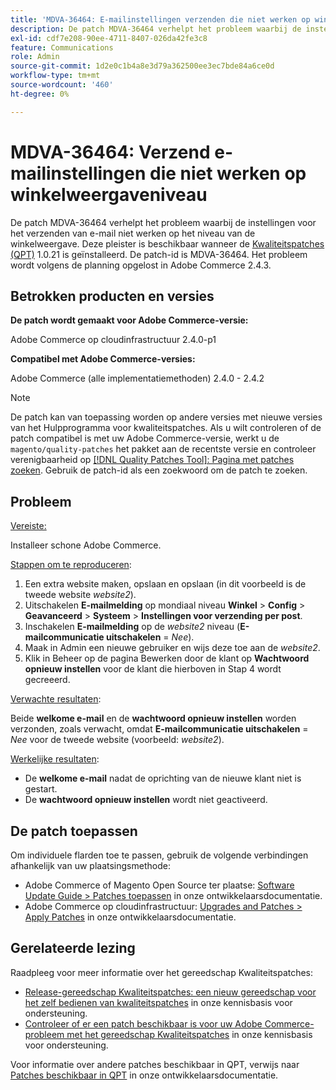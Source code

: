 ```yaml
---
title: 'MDVA-36464: E-mailinstellingen verzenden die niet werken op winkelweergaveniveau'
description: De patch MDVA-36464 verhelpt het probleem waarbij de instellingen voor het verzenden van e-mail niet werken op het niveau van de winkelweergave. Deze patch is beschikbaar wanneer [Quality Patches Tool (QPT)] (/help/announcements/adobe-commerce-announcements/magento-quality-patches-released-new-tool-to-self-serve-quality-patches.md) 1.0.21 is geïnstalleerd. De patch-id is MDVA-36464. Het probleem wordt volgens de planning opgelost in Adobe Commerce 2.4.3.
exl-id: cdf7e208-90ee-4711-8407-026da42fe3c8
feature: Communications
role: Admin
source-git-commit: 1d2e0c1b4a8e3d79a362500ee3ec7bde84a6ce0d
workflow-type: tm+mt
source-wordcount: '460'
ht-degree: 0%

---
```


# MDVA-36464: Verzend e-mailinstellingen die niet werken op winkelweergaveniveau

De patch MDVA-36464 verhelpt het probleem waarbij de instellingen voor het verzenden van e-mail niet werken op het niveau van de winkelweergave. Deze pleister is beschikbaar wanneer de [Kwaliteitspatches (QPT)](/help/announcements/adobe-commerce-announcements/magento-quality-patches-released-new-tool-to-self-serve-quality-patches.md) 1.0.21 is geïnstalleerd. De patch-id is MDVA-36464. Het probleem wordt volgens de planning opgelost in Adobe Commerce 2.4.3.

## Betrokken producten en versies

**De patch wordt gemaakt voor Adobe Commerce-versie:**

Adobe Commerce op cloudinfrastructuur 2.4.0-p1

**Compatibel met Adobe Commerce-versies:**

Adobe Commerce (alle implementatiemethoden) 2.4.0 - 2.4.2

>[!NOTE]
>
>De patch kan van toepassing worden op andere versies met nieuwe versies van het Hulpprogramma voor kwaliteitspatches. Als u wilt controleren of de patch compatibel is met uw Adobe Commerce-versie, werkt u de `magento/quality-patches` het pakket aan de recentste versie en controleer verenigbaarheid op [[!DNL Quality Patches Tool]: Pagina met patches zoeken](https://devdocs.magento.com/quality-patches/tool.html#patch-grid). Gebruik de patch-id als een zoekwoord om de patch te zoeken.

## Probleem

<u>Vereiste:</u>

Installeer schone Adobe Commerce.

<u>Stappen om te reproduceren</u>:

1. Een extra website maken, opslaan en opslaan (in dit voorbeeld is de tweede website *website2*).
1. Uitschakelen **E-mailmelding** op mondiaal niveau **Winkel** > **Config** > **Geavanceerd** > **Systeem** > **Instellingen voor verzending per post**.
1. Inschakelen **E-mailmelding** op de *website2* niveau (**E-mailcommunicatie uitschakelen** = *Nee*).
1. Maak in Admin een nieuwe gebruiker en wijs deze toe aan de *website2*.
1. Klik in Beheer op de pagina Bewerken door de klant op **Wachtwoord opnieuw instellen** voor de klant die hierboven in Stap 4 wordt gecreeerd.

<u>Verwachte resultaten</u>:

Beide **welkome e-mail** en de **wachtwoord opnieuw instellen** worden verzonden, zoals verwacht, omdat **E-mailcommunicatie uitschakelen** = *Nee* voor de tweede website (voorbeeld: *website2*).

<u>Werkelijke resultaten</u>:

* De **welkome e-mail** nadat de oprichting van de nieuwe klant niet is gestart.
* De **wachtwoord opnieuw instellen** wordt niet geactiveerd.

## De patch toepassen

Om individuele flarden toe te passen, gebruik de volgende verbindingen afhankelijk van uw plaatsingsmethode:

* Adobe Commerce of Magento Open Source ter plaatse: [Software Update Guide > Patches toepassen](https://devdocs.magento.com/guides/v2.4/comp-mgr/patching/mqp.html) in onze ontwikkelaarsdocumentatie.
* Adobe Commerce op cloudinfrastructuur: [Upgrades and Patches > Apply Patches](https://devdocs.magento.com/cloud/project/project-patch.html) in onze ontwikkelaarsdocumentatie.

## Gerelateerde lezing

Raadpleeg voor meer informatie over het gereedschap Kwaliteitspatches:

* [Release-gereedschap Kwaliteitspatches: een nieuw gereedschap voor het zelf bedienen van kwaliteitspatches](/help/announcements/adobe-commerce-announcements/magento-quality-patches-released-new-tool-to-self-serve-quality-patches.md) in onze kennisbasis voor ondersteuning.
* [Controleer of er een patch beschikbaar is voor uw Adobe Commerce-probleem met het gereedschap Kwaliteitspatches](/help/support-tools/patches-available-in-qpt-tool/check-patch-for-magento-issue-with-magento-quality-patches.md) in onze kennisbasis voor ondersteuning.

Voor informatie over andere patches beschikbaar in QPT, verwijs naar [Patches beschikbaar in QPT](https://devdocs.magento.com/quality-patches/tool.html#patch-grid) in onze ontwikkelaarsdocumentatie.
